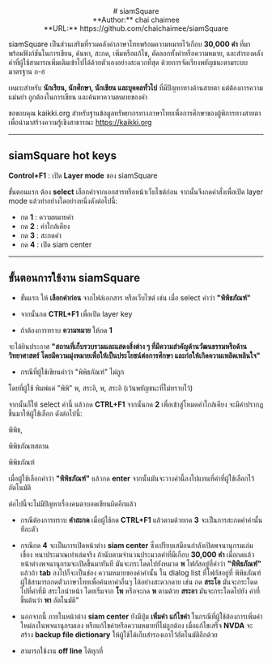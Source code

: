 <div align="center">
# siamSquare
</div>

<div align="center">
**Author:** chai chaimee
</div>

<div align="center">
**URL:** https://github.com/chaichaimee/siamSquare
</div>

siamSquare เป็นส่วนเสริมที่รวมคลังคำภาษาไทยพร้อมความหมายไว้เกือบ **30,000 คำ** ที่มาพร้อมฟังก์ชันในการเขียน, ค้นหา, สะกด, เพิ่มหรือแก้ไข, คัดลอกทั้งคำหรือความหมาย, และสำรองคลังคำที่ผู้ใช้สามารถเพิ่มเติมเข้าไปได้ด้วยตัวเองอย่างสะดวกที่สุด ด้วยการจัดเรียงพยัญชนะตามระบบมาตรฐาน ก-ฮ

เหมาะสำหรับ **นักเรียน, นักศึกษา, นักเขียน และบุคคลทั่วไป** ที่มีปัญหาทางด้านสายตา แต่ต้องการความแม่นยำ ถูกต้องในการเขียน และค้นหาความหมายของคำ

ขอขอบคุณ kaikki.org สำหรับฐานข้อมูลทรัพยากรทางภาษาไทยเพื่อการศึกษาของผู้พิการทางสายตา เพื่อนำมาสร้างความรู้เชิงสาธารณะ https://kaikki.org

---

## siamSquare hot keys

**Control+F1** : เปิด **Layer mode** ของ siamSquare

ขั้นตอนแรก ต้อง **select** เลือกคำจากเอกสารหรือหน้าเว็บไซต์ก่อน จากนั้นจึงกดคำสั่งเพื่อเปิด layer mode แล้วทำอย่างใดอย่างหนึ่งดังต่อไปนี้:
* กด **1** : ความหมายคำ
* กด **2** : คำใกล้เคียง
* กด **3** : สะกดคำ
* กด **4** : เปิด siam center

---

## ขั้นตอนการใช้งาน siamSquare

* ขั้นแรก ให้ **เลือกคำก่อน** จากไฟล์เอกสาร หรือเว็บไซต์ เช่น เมื่อ select คำว่า **"พิพิธภัณฑ์"**

* จากนั้นกด **CTRL+F1** เพื่อเปิด layer key

* ถ้าต้องการทราบ **ความหมาย** ให้กด **1**

จะได้ยินประกาศ **"สถานที่เก็บรวบรวมและแสดงสิ่งต่าง ๆ ที่มีความสำคัญด้านวัฒนธรรมหรือด้านวิทยาศาสตร์ โดยมีความมุ่งหมายเพื่อให้เป็นประโยชน์ต่อการศึกษา และก่อให้เกิดความเพลิดเพลินใจ"**

* กรณีที่ผู้ใช้เขียนคำว่า "พิพิธภัณฑ์" ไม่ถูก

โดยที่ผู้ใช้ พิมพ์แค่ "พิพิ" พ, สระอิ, พ, สระอิ (เว้นพยัญชนะที่ไม่ทราบไว้)

จากนั้นก็ให้ select คำนี้ แล้วกด **CTRL+F1** จากนั้นกด **2** เพื่อเข้าสู่โหมดคำใกล้เคียง จะมีคำปรากฏขึ้นมาให้ผู้ใช้เลือก ดังต่อไปนี้:

พิพิธ,

พิพิธภัณฑสถาน

พิพิธภัณฑ์

เมื่อผู้ใช้เลือกคำว่า **"พิพิธภัณฑ์"** แล้วกด **enter** จากนั้นมันจะวางคำนี้ลงไปแทนที่คำที่ผู้ใช้เลือกไว้อัตโนมัติ

ต่อไปนี้จะไม่มีปัญหาเรื่องคนตาบอดเขียนผิดอีกแล้ว

* กรณีต้องการทราบ **คำสะกด** เมื่อผู้ใช้กด **CTRL+F1** แล้วตามด้วยกด **3** จะเป็นการสะกดคำคำนั้นทีละตัว

* กรณีกด **4** จะเป็นการเปิดหน้าต่าง **siam center** ซึ่งเปรียบเสมือนกำลังเปิดพจนานุกรมเล่มเขื่อง หนาประมาณเท่าเล่มจริง ถ้านับตามจำนวนประมวลคำที่มีเกือบ **30,000 คำ** เมื่อกดแล้วหน้าต่างพจนานุกรมจะเปิดขึ้นมาทันที มันจะกระโดดไปยังหมวด **พ** โฟกัสอยู่ที่คำว่า **"พิพิธภัณฑ์"** แล้วถ้า **tab** ลงไปก็จะเป็นช่อง ความหมายของคำคำนั้น ใน dialog list ที่โฟกัสอยู่ที่ พิพิธภัณฑ์ ผู้ใช้สามารถกดตัวภาษาไทยเพื่อค้นหาคำอื่นๆ ได้อย่างสะดวกดาย เช่น กด **สระโอ** มันจะกระโดดไปที่คำที่มี สระโอนำหน้า โดยเริ่มจาก **โพ** หรือจะกด **พ** ตามด้วย **สระอา** มันจะกระโดดไปยัง คำที่ขึ้นต้นว่า **พา** อัตโนมัติ"

* นอกจากนี้ ภายในหน้าต่าง **siam center** ยังมีปุ่ม **เพิ่มคำ** **แก้ไขคำ** ในกรณีที่ผู้ใช้ต้องการเพิ่มคำใหม่ลงในพจนานุกรมเอง หรือแก้ไขคำหรือความหมายที่ไม่ถูกต้อง เมื่อแก้ไขเสร็จ **NVDA** จะสร้าง **backup file dictionary** ให้ผู้ใช้ได้เก็บสำรองเอาไว้อัตโนมัติอีกด้วย

* สามารถใช้งาน **off line** ได้ทุกที่
